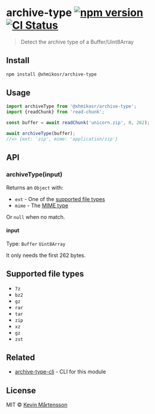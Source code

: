 # archive-type [![npm version](https://img.shields.io/npm/v/@xhmikosr/archive-type?logo=npm&logoColor=fff)](https://www.npmjs.com/package/@xhmikosr/archive-type) [![CI Status](https://img.shields.io/github/actions/workflow/status/XhmikosR/archive-type/ci.yml?branch=master&label=CI&logo=github)](https://github.com/XhmikosR/archive-type/actions/workflows/ci.yml?query=branch%3Amaster)

> Detect the archive type of a Buffer/Uint8Array


## Install

```sh
npm install @xhmikosr/archive-type
```


## Usage

```js
import archiveType from '@xhmikosr/archive-type';
import {readChunk} from 'read-chunk';

const buffer = await readChunk('unicorn.zip', 0, 262);

await archiveType(buffer);
//=> {ext: 'zip', mime: 'application/zip'}
```


## API

### archiveType(input)

Returns an `Object` with:

- `ext` - One of the [supported file types](#supported-file-types)
- `mime` - The [MIME type](https://en.wikipedia.org/wiki/Media_type)

Or `null` when no match.

#### input

Type: `Buffer` `Uint8Array`

It only needs the first 262 bytes.


## Supported file types

- `7z`
- `bz2`
- `gz`
- `rar`
- `tar`
- `zip`
- `xz`
- `gz`
- `zst`


## Related

- [archive-type-cli](https://github.com/kevva/archive-type-cli) - CLI for this module


## License

MIT © [Kevin Mårtensson](https://github.com/kevva)
